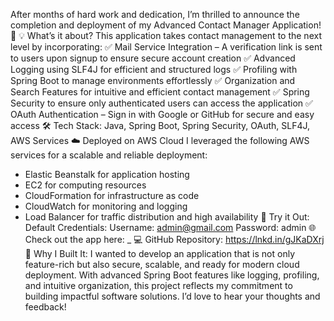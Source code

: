 After months of hard work and dedication, I’m thrilled to announce the completion and deployment of my Advanced Contact Manager Application! 🌟
💡 What’s it about?
This application takes contact management to the next level by incorporating:
✅ Mail Service Integration – A verification link is sent to users upon signup to ensure secure account creation
✅ Advanced Logging using SLF4J for efficient and structured logs
✅ Profiling with Spring Boot to manage environments effortlessly
✅ Organization and Search Features for intuitive and efficient contact management
✅ Spring Security to ensure only authenticated users can access the application
✅ OAuth Authentication – Sign in with Google or GitHub for secure and easy access
🛠️ Tech Stack:
Java, Spring Boot, Spring Security, OAuth, SLF4J, AWS Services
☁️ Deployed on AWS Cloud
I leveraged the following AWS services for a scalable and reliable deployment:
* Elastic Beanstalk for application hosting
* EC2 for computing resources
* CloudFormation for infrastructure as code
* CloudWatch for monitoring and logging
* Load Balancer for traffic distribution and high availability
🔑 Try it Out:
Default Credentials:
Username: admin@gmail.com
Password: admin
🌐 Check out the app here: _
💻 GitHub Repository: https://lnkd.in/gJKaDXrj
🙌 Why I Built It:
I wanted to develop an application that is not only feature-rich but also secure, scalable, and ready for modern cloud deployment. With advanced Spring Boot features like logging, profiling, and intuitive organization, this project reflects my commitment to building impactful software solutions.
I’d love to hear your thoughts and feedback!
